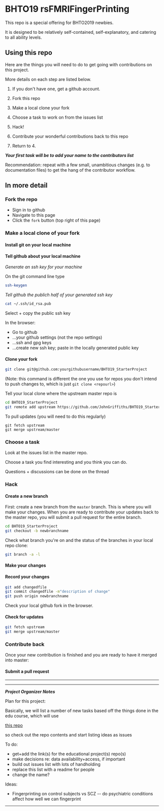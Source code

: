 # BHTO19 rsFMRIFingerPrinting

This repo is a special offering for BHTO2019 newbies. 

It is designed to be relatively self-contained, self-explanatory, and catering to all ability levels. 


## Using this repo

Here are the things you will need to do to get going with contributions on this project.  

More details on each step are listed below. 


1. If you don't have one, get a github account. 

2. Fork this repo

3. Make a local clone your fork

4. Choose a task to work on from the issues list  

5. Hack!  

6. Contribute your wonderful contributions back to this repo

7. Return to 4. 



***Your first task will be to add your name to the contributors list***

Recommendation: repeat with a few small, unambitious changes (e.g. to documentation files) to get the hang of the contributor workflow. 






## In more detail

### Fork the repo

- Sign in to github
- Navigate to this page
- Click the `fork` button (top right of this page)

### Make a local clone of your fork

#### Install git on your local machine

#### Tell github about your local machine

*Generate an ssh key for your machine*
 
On the git command line type 


```bash
ssh-keygen
```

*Tell github the publich half of your generated ssh key*

```bash
cat ~/.ssh/id_rsa.pub
```

Select + copy the public ssh key

In the browser: 

- Go to github
- ...your github settings (not the repo settings)
- ...ssh and gpg keys
- ...create new ssh key; paste in the locally generated public key


#### Clone your fork

```bash   
git clone git@github.com:yourgithubusername/BHTO19_StarterProject  
```

(Note: this command is different the one you use for repos you don't intend to push changes to, which is just `git clone <repourl>`)


Tell your local clone where the upstream master repo is

```bash
cd BHTO19_StarterProject  
git remote add upstream https://github.com/JohnGriffiths/BHTO19_StarterProject
```

To pull updates (you will need to do this regularly)

```
git fetch upstream
git merge upstream/master
```


### Choose a task

Look at the issues list in the master repo. 

Choose a task you find interesting and you think you can do. 

Questions + discussions can be done on the thread


### Hack

#### Create a new branch

First: create a new branch from the `master` branch. This is where you will make your changes. When you are ready to contribute your updates back to the master repo, you will submit a pull request for the entire branch. 

```bash
cd BHTO19_StarterProject  
git checkout -b newbranchname
```

Check what branch you're on and the status of the branches in your local repo clone:

```bash
git branch -a -l
```

#### Make your changes


#### Record your changes

```bash
git add changedfile
git commit changedfile -m"description of change"
git push origin newbranchname
```

Check your local github fork in the browser. 



#### Check for updates

```bash
git fetch upstream
git merge upstream/master
```





### Contribute back

Once your new contribution is finished and you are ready to have it merged into master: 

#### Submit a pull request







---
---

***Project Organizer Notes***

Plan for this project: 

Basically, we will list a number of new tasks based off the things done in the edu course, which will use 

[this repo](https://github.com/jerdra/SDC-BIDS-fMRI.git)

so check out the repo contents and start listing ideas as issues


To do: 

- get+add the link(s) for the educational project(s) repo(s)
- make decisions re: data availability+access, if important
- build out issues list with lots of handholding
- replace this list with a readme for people
- change the name?


Ideas:
- Fingerprinting on control subjects vs SCZ -- do psychiatric conditions affect how well we can fingerprint

----

